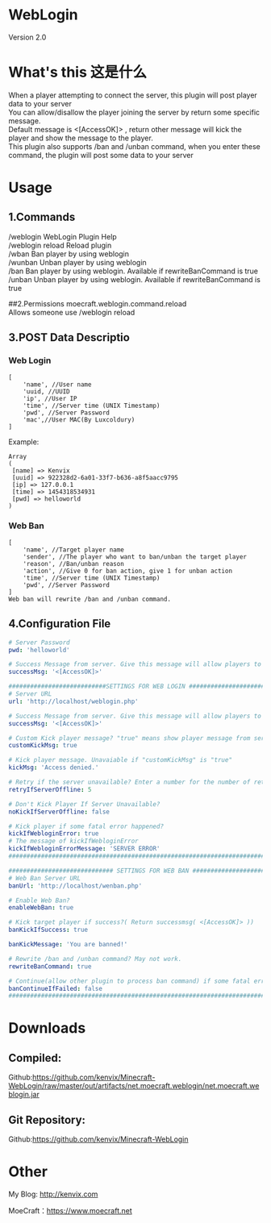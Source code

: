 # WebLogin
Version 2.0
# What's this 这是什么
When a player attempting to connect the server, this plugin will post player data to your server    
You can allow/disallow the player joining the server by return some specific message.    
Default message is <[AccessOK]> , return other message will kick the player and show the message to the player.    
This plugin also supports /ban and /unban command, when you enter these command, the plugin will post some data to your server    
# Usage 
## 1.Commands
/weblogin WebLogin Plugin Help    
/weblogin reload Reload plugin    
/wban Ban player by using weblogin    
/wunban Unban player by using weblogin    
/ban Ban player by using weblogin. Available if rewriteBanCommand is true    
/unban Unban player by using weblogin. Available if rewriteBanCommand is true    

##2.Permissions
moecraft.weblogin.command.reload      
Allows someone use /weblogin reload    

## 3.POST Data Descriptio
### Web Login
```text
[
    'name', //User name
    'uuid, //UUID
    'ip', //User IP
    'time', //Server time (UNIX Timestamp)
    'pwd', //Server Password
    'mac',//User MAC(By Luxcoldury)
]
```
Example:
```text
Array
(
 [name] => Kenvix
 [uuid] => 922328d2-6a01-33f7-b636-a8f5aacc9795
 [ip] => 127.0.0.1
 [time] => 1454318534931
 [pwd] => helloworld
)
```
### Web Ban
```text
[
    'name', //Target player name
    'sender', //The player who want to ban/unban the target player
    'reason', //Ban/unban reason
    'action', //Give 0 for ban action, give 1 for unban action
    'time', //Server time (UNIX Timestamp)
    'pwd', //Server Password
]
Web ban will rewrite /ban and /unban command.
```
## 4.Configuration File
```yaml
# Server Password
pwd: 'helloworld'

# Success Message from server. Give this message will allow players to log in.
successMsg: '<[AccessOK]>'

###########################SETTINGS FOR WEB LOGIN #####################################
# Server URL
url: 'http://localhost/weblogin.php'

# Success Message from server. Give this message will allow players to log in
successMsg: '<[AccessOK]>'

# Custom Kick player message? "true" means show player message from server.WARNING: RETURN EMPTY MESSAGE MEANS CONNECT FAILED!!!
customKickMsg: true

# Kick player message. Unavaiable if "customKickMsg" is "true"
kickMsg: 'Access denied.'

# Retry if the server unavailable? Enter a number for the number of retries
retryIfServerOffline: 5

# Don't Kick Player If Server Unavailable?
noKickIfServerOffline: false

# Kick player if some fatal error happened?
kickIfWebloginError: true
# The message of kickIfWebloginError
kickIfWebloginErrorMessage: 'SERVER ERROR'
########################################################################################

############################# SETTINGS FOR WEB BAN #####################################
# Web Ban Server URL
banUrl: 'http://localhost/wenban.php'

# Enable Web Ban?
enableWebBan: true

# Kick target player if success?( Return successmsg( <[AccessOK]> ))
banKickIfSuccess: true

banKickMessage: 'You are banned!'

# Rewrite /ban and /unban command? May not work.
rewriteBanCommand: true

# Continue(allow other plugin to process ban command) if some fatal error happened? Unavaiable if "rewriteBanCommand" is "false"
banContinueIfFailed: false
########################################################################################
```
# Downloads
## Compiled:
Github:https://github.com/kenvix/Minecraft-WebLogin/raw/master/out/artifacts/net.moecraft.weblogin/net.moecraft.weblogin.jar        
## Git Repository: 
Github:https://github.com/kenvix/Minecraft-WebLogin       
# Other
My Blog: http://kenvix.com           
          
MoeCraft：https://www.moecraft.net         
